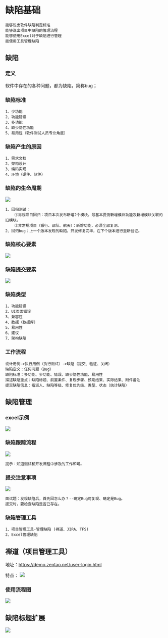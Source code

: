 # 缺陷基础
    能够说出软件缺陷判定标准
    能够说出项⽬中缺陷的管理流程
    能够使⽤Excel对于缺陷进⾏管理
    能使⽤⼯具管理缺陷

## 缺陷

### 定义
软件中存在的各种问题，都为缺陷，简称bug；

### 缺陷标准
    1、少功能
    2、功能错误
    3、多功能
    4、缺少隐性功能
    5、易⽤性（软件测试⼈员专业⻆度）

### 缺陷产⽣的原因
    1、需求⽂档
    2、架构设计
    3、编码实现
    4、环境（硬件、软件）

### 缺陷的⽣命周期

![](https://pic.xhcheats.cn/assets/2024/02/17/185012.png)

    1、回归测试：
        ①常规项⽬回归：项⽬本次发布新增2个模块，最基本要测新增模块功能及新增模块关联的旧模块。
        ②⾮常规项⽬（银⾏、部队、航天）：新增功能，必须全部复测。
    2、回归bug：上⼀个版本发现的缺陷，开发修复完毕，在下个版本进⾏重新验证。

### 缺陷核⼼要素
![](https://pic.xhcheats.cn/assets/2024/02/17/185138.png)

### 缺陷提交要素
![](https://pic.xhcheats.cn/assets/2024/02/17/185203.png)

### 缺陷类型
    1、功能错误
    2、UI⻚⾯错误
    3、兼容性
    4、数据（数据库）
    5、易⽤性
    6、建议
    7、架构缺陷

### ⼯作流程

    设计⽤例->执⾏⽤例（执⾏测试）->缺陷（提交、验证、关闭）
    缺陷定义：任何问题（Bug）
    缺陷标准：多功能、少功能、错误、缺少隐性功能、易⽤性
    描述缺陷重点：缺陷标题、前置条件、复现步骤、预期结果、实际结果、附件备注
    提交缺陷信息：指派⼈、缺陷等级、修复优先级、类型、状态（统计缺陷）

## 缺陷管理

### excel示例
![](https://pic.xhcheats.cn/assets/2024/02/17/185503.png)

### 缺陷跟踪流程
![](https://pic.xhcheats.cn/assets/2024/02/17/190120.png)

    提示：知道测试和开发流程中涉及的⼯作即可。

### 提交注意事项
![](https://pic.xhcheats.cn/assets/2024/02/17/190321.png)

    ⾯试题：发现缺陷后，⾸先回怎么办？--确定Bug可复现、确定是Bug。
    提交时，要检查缺陷是否已存在。

### 缺陷管理⼯具
    1、项⽬管理⼯具-管理缺陷 (禅道、JIRA、TFS)
    2、Excel管理缺陷

## 禅道（项⽬管理⼯具）

地址：https://demo.zentao.net/user-login.html

特点：
![](https://pic.xhcheats.cn/assets/2024/02/17/190423.png)

### 使⽤流程图
![](https://pic.xhcheats.cn/assets/2024/02/17/190451.png)

## 缺陷标题扩展

![](https://pic.xhcheats.cn/assets/2024/02/17/190602.png)

